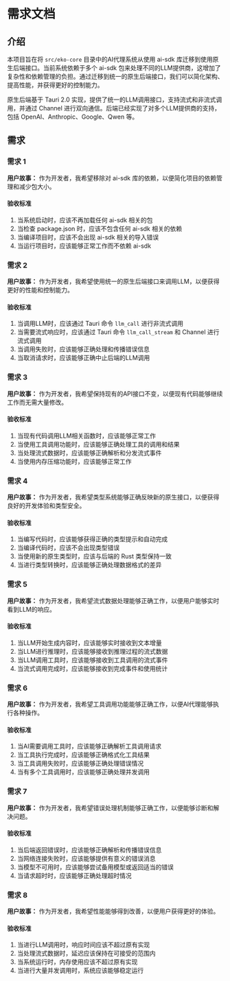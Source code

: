 # 需求文档

## 介绍

本项目旨在将 `src/eko-core` 目录中的AI代理系统从使用 ai-sdk 库迁移到使用原生后端接口。当前系统依赖于多个 ai-sdk 包来处理不同的LLM提供商，这增加了复杂性和依赖管理的负担。通过迁移到统一的原生后端接口，我们可以简化架构、提高性能，并获得更好的控制能力。

原生后端基于 Tauri 2.0 实现，提供了统一的LLM调用接口，支持流式和非流式调用，并通过 Channel 进行双向通信。后端已经实现了对多个LLM提供商的支持，包括 OpenAI、Anthropic、Google、Qwen 等。

## 需求

### 需求 1

**用户故事：** 作为开发者，我希望移除对 ai-sdk 库的依赖，以便简化项目的依赖管理和减少包大小。

#### 验收标准

1. 当系统启动时，应该不再加载任何 ai-sdk 相关的包
2. 当检查 package.json 时，应该不包含任何 ai-sdk 相关的依赖
3. 当编译项目时，应该不会出现 ai-sdk 相关的导入错误
4. 当运行项目时，应该能够正常工作而不依赖 ai-sdk

### 需求 2

**用户故事：** 作为开发者，我希望使用统一的原生后端接口来调用LLM，以便获得更好的性能和控制能力。

#### 验收标准

1. 当调用LLM时，应该通过 Tauri 命令 `llm_call` 进行非流式调用
2. 当需要流式响应时，应该通过 Tauri 命令 `llm_call_stream` 和 Channel 进行流式调用
3. 当调用失败时，应该能够正确处理和传播错误信息
4. 当取消请求时，应该能够正确中止后端的LLM调用

### 需求 3

**用户故事：** 作为开发者，我希望保持现有的API接口不变，以便现有代码能够继续工作而无需大量修改。

#### 验收标准

1. 当现有代码调用LLM相关函数时，应该能够正常工作
2. 当使用工具调用功能时，应该能够正确处理工具的调用和结果
3. 当处理流式数据时，应该能够正确解析和分发流式事件
4. 当使用内存压缩功能时，应该能够正常工作

### 需求 4

**用户故事：** 作为开发者，我希望类型系统能够正确反映新的原生接口，以便获得良好的开发体验和类型安全。

#### 验收标准

1. 当编写代码时，应该能够获得正确的类型提示和自动完成
2. 当编译代码时，应该不会出现类型错误
3. 当使用新的原生类型时，应该与后端的 Rust 类型保持一致
4. 当进行类型转换时，应该能够正确处理数据格式的差异

### 需求 5

**用户故事：** 作为开发者，我希望流式数据处理能够正确工作，以便用户能够实时看到LLM的响应。

#### 验收标准

1. 当LLM开始生成内容时，应该能够实时接收到文本增量
2. 当LLM进行推理时，应该能够接收到推理过程的流式数据
3. 当LLM调用工具时，应该能够接收到工具调用的流式事件
4. 当流式调用完成时，应该能够接收到完成事件和使用统计

### 需求 6

**用户故事：** 作为开发者，我希望工具调用功能能够正确工作，以便AI代理能够执行各种操作。

#### 验收标准

1. 当AI需要调用工具时，应该能够正确解析工具调用请求
2. 当工具执行完成时，应该能够正确格式化工具结果
3. 当工具调用失败时，应该能够正确处理错误情况
4. 当有多个工具调用时，应该能够正确处理并发调用

### 需求 7

**用户故事：** 作为开发者，我希望错误处理机制能够正确工作，以便能够诊断和解决问题。

#### 验收标准

1. 当后端返回错误时，应该能够正确解析和传播错误信息
2. 当网络连接失败时，应该能够提供有意义的错误消息
3. 当模型不可用时，应该能够尝试备用模型或返回适当的错误
4. 当请求超时时，应该能够正确处理超时情况

### 需求 8

**用户故事：** 作为开发者，我希望性能能够得到改善，以便用户获得更好的体验。

#### 验收标准

1. 当进行LLM调用时，响应时间应该不超过原有实现
2. 当处理流式数据时，延迟应该保持在可接受的范围内
3. 当系统运行时，内存使用应该不超过原有实现
4. 当进行大量并发调用时，系统应该能够稳定运行
